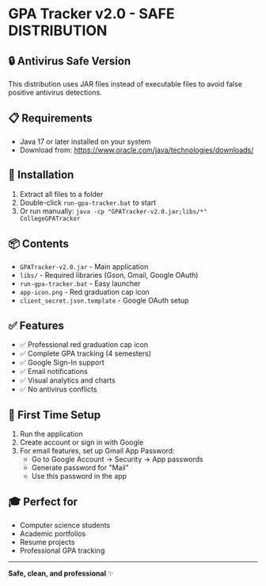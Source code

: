 # GPA Tracker v2.0 - SAFE DISTRIBUTION

## 🔒 **Antivirus Safe Version**

This distribution uses JAR files instead of executable files to avoid false positive antivirus detections.

## 📋 **Requirements**
- Java 17 or later installed on your system
- Download from: https://www.oracle.com/java/technologies/downloads/

## 🚀 **Installation**
1. Extract all files to a folder
2. Double-click `run-gpa-tracker.bat` to start
3. Or run manually: `java -cp "GPATracker-v2.0.jar;libs/*" CollegeGPATracker`

## 📦 **Contents**
- `GPATracker-v2.0.jar` - Main application
- `libs/` - Required libraries (Gson, Gmail, Google OAuth)
- `run-gpa-tracker.bat` - Easy launcher
- `app-icon.png` - Red graduation cap icon
- `client_secret.json.template` - Google OAuth setup

## ✅ **Features**
- ✅ Professional red graduation cap icon
- ✅ Complete GPA tracking (4 semesters)
- ✅ Google Sign-In support
- ✅ Email notifications
- ✅ Visual analytics and charts
- ✅ No antivirus conflicts

## 🔧 **First Time Setup**
1. Run the application
2. Create account or sign in with Google
3. For email features, set up Gmail App Password:
   - Go to Google Account → Security → App passwords
   - Generate password for "Mail"
   - Use this password in the app

## 🎓 **Perfect for**
- Computer science students
- Academic portfolios
- Resume projects
- Professional GPA tracking

---
**Safe, clean, and professional** ✨